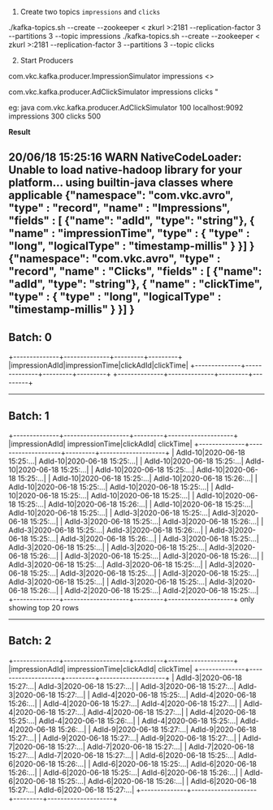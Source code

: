 
1) Create two topics `impressions` and `clicks`

./kafka-topics.sh --create --zookeeper < zkurl >:2181 --replication-factor 3 --partitions 3 --topic impressions
./kafka-topics.sh --create --zookeeper < zkurl >:2181 --replication-factor 3 --partitions 3 --topic clicks

2) Start Producers

com.vkc.kafka.producer.ImpressionSimulator <brokerlist> impressions <<number of messages>>

com.vkc.kafka.producer.AdClickSimulator <Number of Ads> <bootstrapservers> impressions  <number of impressions messages>  clicks <number of clicks messages>"

eg: 
java com.vkc.kafka.producer.AdClickSimulator 100 localhost:9092 impressions  300  clicks 500





**Result**


20/06/18 15:25:16 WARN NativeCodeLoader: Unable to load native-hadoop library for your platform... using builtin-java classes where applicable
{"namespace": "com.vkc.avro",
  "type" : "record",
  "name" : "Impressions",
  "fields" : [
   {"name": "adId", "type": "string"},
  {
    "name" : "impressionTime",
    "type" : {
      "type" : "long",
      "logicalType" : "timestamp-millis"
    }
  }]
}
{"namespace": "com.vkc.avro",
  "type" : "record",
  "name" : "Clicks",
  "fields" : [
   {"name": "adId", "type": "string"},
  {
    "name" : "clickTime",
    "type" : {
      "type" : "long",
      "logicalType" : "timestamp-millis"
    }
  }]
}
-------------------------------------------
Batch: 0
-------------------------------------------
+--------------+--------------+---------+---------+
|impressionAdId|impressionTime|clickAdId|clickTime|
+--------------+--------------+---------+---------+
+--------------+--------------+---------+---------+

-------------------------------------------
Batch: 1
-------------------------------------------
+--------------+--------------------+---------+--------------------+
|impressionAdId|      impressionTime|clickAdId|           clickTime|
+--------------+--------------------+---------+--------------------+
|       AdId-10|2020-06-18 15:25:...|  AdId-10|2020-06-18 15:25:...|
|       AdId-10|2020-06-18 15:25:...|  AdId-10|2020-06-18 15:25:...|
|       AdId-10|2020-06-18 15:25:...|  AdId-10|2020-06-18 15:25:...|
|       AdId-10|2020-06-18 15:25:...|  AdId-10|2020-06-18 15:26:...|
|       AdId-10|2020-06-18 15:25:...|  AdId-10|2020-06-18 15:25:...|
|       AdId-10|2020-06-18 15:25:...|  AdId-10|2020-06-18 15:25:...|
|       AdId-10|2020-06-18 15:25:...|  AdId-10|2020-06-18 15:26:...|
|       AdId-10|2020-06-18 15:25:...|  AdId-10|2020-06-18 15:25:...|
|        AdId-3|2020-06-18 15:25:...|   AdId-3|2020-06-18 15:25:...|
|        AdId-3|2020-06-18 15:25:...|   AdId-3|2020-06-18 15:26:...|
|        AdId-3|2020-06-18 15:25:...|   AdId-3|2020-06-18 15:26:...|
|        AdId-3|2020-06-18 15:25:...|   AdId-3|2020-06-18 15:26:...|
|        AdId-3|2020-06-18 15:25:...|   AdId-3|2020-06-18 15:25:...|
|        AdId-3|2020-06-18 15:25:...|   AdId-3|2020-06-18 15:26:...|
|        AdId-3|2020-06-18 15:25:...|   AdId-3|2020-06-18 15:26:...|
|        AdId-3|2020-06-18 15:25:...|   AdId-3|2020-06-18 15:25:...|
|        AdId-3|2020-06-18 15:25:...|   AdId-3|2020-06-18 15:25:...|
|        AdId-3|2020-06-18 15:25:...|   AdId-3|2020-06-18 15:25:...|
|        AdId-3|2020-06-18 15:25:...|   AdId-3|2020-06-18 15:26:...|
|        AdId-2|2020-06-18 15:25:...|   AdId-2|2020-06-18 15:25:...|
+--------------+--------------------+---------+--------------------+
only showing top 20 rows

-------------------------------------------
Batch: 2
-------------------------------------------
+--------------+--------------------+---------+--------------------+
|impressionAdId|      impressionTime|clickAdId|           clickTime|
+--------------+--------------------+---------+--------------------+
|        AdId-3|2020-06-18 15:27:...|   AdId-3|2020-06-18 15:27:...|
|        AdId-3|2020-06-18 15:27:...|   AdId-3|2020-06-18 15:27:...|
|        AdId-4|2020-06-18 15:25:...|   AdId-4|2020-06-18 15:26:...|
|        AdId-4|2020-06-18 15:27:...|   AdId-4|2020-06-18 15:27:...|
|        AdId-4|2020-06-18 15:27:...|   AdId-4|2020-06-18 15:27:...|
|        AdId-4|2020-06-18 15:25:...|   AdId-4|2020-06-18 15:26:...|
|        AdId-4|2020-06-18 15:25:...|   AdId-4|2020-06-18 15:26:...|
|        AdId-9|2020-06-18 15:27:...|   AdId-9|2020-06-18 15:27:...|
|        AdId-9|2020-06-18 15:27:...|   AdId-9|2020-06-18 15:27:...|
|        AdId-7|2020-06-18 15:27:...|   AdId-7|2020-06-18 15:27:...|
|        AdId-7|2020-06-18 15:27:...|   AdId-7|2020-06-18 15:27:...|
|        AdId-6|2020-06-18 15:25:...|   AdId-6|2020-06-18 15:26:...|
|        AdId-6|2020-06-18 15:25:...|   AdId-6|2020-06-18 15:26:...|
|        AdId-6|2020-06-18 15:25:...|   AdId-6|2020-06-18 15:26:...|
|        AdId-6|2020-06-18 15:25:...|   AdId-6|2020-06-18 15:26:...|
|        AdId-6|2020-06-18 15:27:...|   AdId-6|2020-06-18 15:27:...|
+--------------+--------------------+---------+--------------------+
